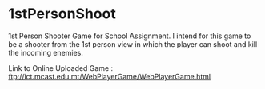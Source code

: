 1stPersonShoot
==============

1st Person Shooter Game for School Assignment. I intend for this game to be a shooter from the 1st person view in which the player can shoot and kill the incoming enemies.

Link to Online Uploaded Game : ftp://ict.mcast.edu.mt/WebPlayerGame/WebPlayerGame.html
